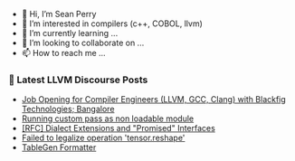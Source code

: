 - 👋 Hi, I’m Sean Perry
- 👀 I’m interested in compilers (c++, COBOL, llvm)
- 🌱 I’m currently learning ...
- 💞️ I’m looking to collaborate on ...
- 📫 How to reach me ...

<!---
s66perry/s66perry is a ✨ special ✨ repository because its `README.md` (this file) appears on your GitHub profile.
You can click the Preview link to take a look at your changes.
--->
### 📕 Latest LLVM Discourse Posts

<!-- DISCOURSE-LLVM:START -->
- [Job Opening for Compiler Engineers &lpar;LLVM, GCC, Clang&rpar; with Blackfig Technologies; Bangalore](https://discourse.llvm.org/t/job-opening-for-compiler-engineers-llvm-gcc-clang-with-blackfig-technologies-bangalore/60489/1)
- [Running custom pass as non loadable module](https://discourse.llvm.org/t/running-custom-pass-as-non-loadable-module/60114/4)
- [[RFC] Dialect Extensions and &quot;Promised&quot; Interfaces](https://discourse.llvm.org/t/rfc-dialect-extensions-and-promised-interfaces/60451/2)
- [Failed to legalize operation &#39;tensor.reshape&#39;](https://discourse.llvm.org/t/failed-to-legalize-operation-tensor-reshape/60129/3)
- [TableGen Formatter](https://discourse.llvm.org/t/tablegen-formatter/60418/13)
<!-- DISCOURSE-LLVM:END -->
